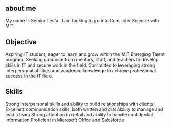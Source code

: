 ## about me 

My name is Semira Tesfai. I am looking to go into Computer Science with MIT.

## Objective

Aspiring IT student, eager to learn and grow within the MIT Emerging Talent program.
 Seeking guidance from mentors, staff, and teachers to develop skills in IT and 
 secure work in the field. Committed to leveraging strong interpersonal abilities and
 academic knowledge to achieve professional success in the IT field.

## Skills 

Strong interpersonal skills and ability to build relationships with clients
Excellent communication skills, both written and oral
Ability to manage and lead a team
Strong attention to detail and ability to handle confidential information
Proficient in Microsoft Office and Salesforce
